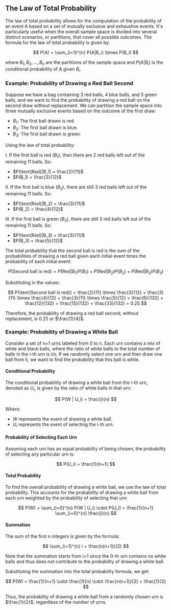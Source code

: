 ## The Law of Total Probability

The law of total probability allows for the computation of the probability of an event A based on a set of mutually exclusive and exhaustive events. It's particularly useful when the overall sample space is divided into several distinct scenarios, or partitions, that cover all possible outcomes. The formula for the law of total probability is given by:

$$
P(A) = \sum_{i=1}^{n} P(A|B_i) \times P(B_i)
$$

where $B_1, B_2, ..., B_n$ are the partitions of the sample space and $P(A|B_i)$ is the conditional probability of A given $B_i$.

### Example: Probability of Drawing a Red Ball Second

Suppose we have a bag containing 3 red balls, 4 blue balls, and 5 green balls, and we want to find the probability of drawing a red ball on the second draw without replacement. We can partition the sample space into three mutually exclusive events based on the outcome of the first draw:

- $B_1$: The first ball drawn is red.
- $B_2$: The first ball drawn is blue.
- $B_3$: The first ball drawn is green.

Using the law of total probability:

I. If the first ball is red ($B_1$), then there are 2 red balls left out of the remaining 11 balls. So:

- $P(\text{Red}|B_1) = \frac{2}{11}$
- $P(B_1) = \frac{3}{12}$

II. If the first ball is blue ($B_2$), there are still 3 red balls left out of the remaining 11 balls. So:

- $P(\text{Red}|B_2) = \frac{3}{11}$
- $P(B_2) = \frac{4}{12}$

III. If the first ball is green ($B_3$), there are still 3 red balls left out of the remaining 11 balls. So:

- $P(\text{Red}|B_3) = \frac{3}{11}$
- $P(B_3) = \frac{5}{12}$

The total probability that the second ball is red is the sum of the probabilities of drawing a red ball given each initial event times the probability of each initial event:

$$
P(\text{Second ball is red}) = P(\text{Red}|B_1)P(B_1) + P(\text{Red}|B_2)P(B_2) + P(\text{Red}|B_3)P(B_3)
$$

Substituting in the values:

$$
P(\text{Second ball is red}) = \frac{2}{11} \times \frac{3}{12} + \frac{3}{11} \times \frac{4}{12} + \frac{3}{11} \times \frac{5}{12} = \frac{6}{132} + \frac{12}{132} + \frac{15}{132} = \frac{33}{132} = 0.25
$$

Therefore, the probability of drawing a red ball second, without replacement, is $0.25$ or $\frac{1}{4}$.

### Example: Probability of Drawing a White Ball

Consider a set of n+1 urns labeled from 0 to n. Each urn contains a mix of white and black balls, where the ratio of white balls to the total number of balls in the i-th urn is i/n. If we randomly select one urn and then draw one ball from it, we want to find the probability that this ball is white.

#### Conditional Probability

The conditional probability of drawing a white ball from the i-th urn, denoted as $U_i$, is given by the ratio of white balls in that urn:

$$
P(W | U_i) = \frac{i}{n}
$$

Where:

- $W$ represents the event of drawing a white ball.
- $U_i$ represents the event of selecting the i-th urn.

#### Probability of Selecting Each Urn

Assuming each urn has an equal probability of being chosen, the probability of selecting any particular urn is:

$$
P(U_i) = \frac{1}{n+1}
$$

#### Total Probability

To find the overall probability of drawing a white ball, we use the law of total probability. This accounts for the probability of drawing a white ball from each urn weighted by the probability of selecting that urn:

$$
P(W) = \sum_{i=0}^{n} P(W | U_i) \cdot P(U_i) = \frac{1}{n+1} \sum_{i=0}^{n} \frac{i}{n}
$$

#### Summation

The sum of the first n integers is given by the formula:

$$
\sum_{i=1}^{n} i = \frac{n(n+1)}{2}
$$

Note that the summation starts from i=1 since the 0-th urn contains no white balls and thus does not contribute to the probability of drawing a white ball.

Substituting the summation into the total probability formula, we get:

$$
P(W) = \frac{1}{n+1} \cdot \frac{1}{n} \cdot \frac{n(n+1)}{2} = \frac{1}{2}
$$

Thus, the probability of drawing a white ball from a randomly chosen urn is $\frac{1}{2}$, regardless of the number of urns.
